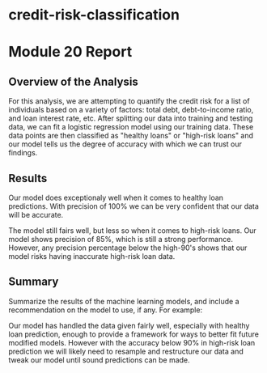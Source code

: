 # credit-risk-classification
# Module 20 Report

## Overview of the Analysis

For this analysis, we are attempting to quantify the credit risk for a list of individuals based on a variety of factors: total debt, debt-to-income ratio, and loan interest rate, etc. After splitting our data into training and testing data, we can fit a logistic regression model using our training data. These data points are then classified as "healthy loans" or "high-risk loans" and our model tells us the degree of accuracy with which we can trust our findings.


## Results

Our model does exceptionaly well when it comes to healthy loan predictions. With precision of 100% we can be very confident that our data will be accurate.

The model still fairs well, but less so when it comes to high-risk loans. Our model shows precision of 85%, which is still a strong performance. However, any precision percentage below the high-90's shows that our model risks having inaccurate high-risk loan data.

## Summary

Summarize the results of the machine learning models, and include a recommendation on the model to use, if any. For example:

Our model has handled the data given fairly well, especially with healthy loan prediction, enough to provide a framework for ways to better fit future modified models. However with the accuracy below 90% in high-risk loan prediction we will likely need to resample and restructure our data and tweak our model until sound predictions can be made.
